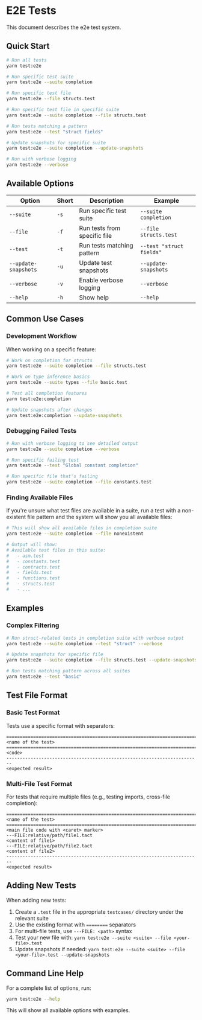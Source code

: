 # E2E Tests

This document describes the e2e test system.

## Quick Start

```bash
# Run all tests
yarn test:e2e

# Run specific test suite
yarn test:e2e --suite completion

# Run specific test file
yarn test:e2e --file structs.test

# Run specific test file in specific suite
yarn test:e2e --suite completion --file structs.test

# Run tests matching a pattern
yarn test:e2e --test "struct fields"

# Update snapshots for specific suite
yarn test:e2e --suite completion --update-snapshots

# Run with verbose logging
yarn test:e2e --verbose
```

## Available Options

| Option               | Short | Description                  | Example                  |
| -------------------- | ----- | ---------------------------- | ------------------------ |
| `--suite`            | `-s`  | Run specific test suite      | `--suite completion`     |
| `--file`             | `-f`  | Run tests from specific file | `--file structs.test`    |
| `--test`             | `-t`  | Run tests matching pattern   | `--test "struct fields"` |
| `--update-snapshots` | `-u`  | Update test snapshots        | `--update-snapshots`     |
| `--verbose`          | `-v`  | Enable verbose logging       | `--verbose`              |
| `--help`             | `-h`  | Show help                    | `--help`                 |

## Common Use Cases

### Development Workflow

When working on a specific feature:

```bash
# Work on completion for structs
yarn test:e2e --suite completion --file structs.test

# Work on type inference basics
yarn test:e2e --suite types --file basic.test

# Test all completion features
yarn test:e2e:completion

# Update snapshots after changes
yarn test:e2e:completion --update-snapshots
```

### Debugging Failed Tests

```bash
# Run with verbose logging to see detailed output
yarn test:e2e --suite completion --verbose

# Run specific failing test
yarn test:e2e --test "Global constant completion"

# Run specific file that's failing
yarn test:e2e --suite completion --file constants.test
```

### Finding Available Files

If you're unsure what test files are available in a suite, run a test with a non-existent file pattern and the system
will show you all available files:

```bash
# This will show all available files in completion suite
yarn test:e2e --suite completion --file nonexistent

# Output will show:
# Available test files in this suite:
#   - asm.test
#   - constants.test
#   - contracts.test
#   - fields.test
#   - functions.test
#   - structs.test
#   - ...
```

## Examples

### Complex Filtering

```bash
# Run struct-related tests in completion suite with verbose output
yarn test:e2e --suite completion --test "struct" --verbose

# Update snapshots for specific file
yarn test:e2e --suite completion --file structs.test --update-snapshots

# Run tests matching pattern across all suites
yarn test:e2e --test "basic"
```

## Test File Format

### Basic Test Format

Tests use a specific format with separators:

```
========================================================================
<name of the test>
========================================================================
<code>
------------------------------------------------------------------------
<expected result>
```

### Multi-File Test Format

For tests that require multiple files (e.g., testing imports, cross-file completion):

```
========================================================================
<name of the test>
========================================================================
<main file code with <caret> marker>
---FILE:relative/path/file1.tact
<content of file1>
---FILE:relative/path/file2.tact
<content of file2>
------------------------------------------------------------------------
<expected result>
```

## Adding New Tests

When adding new tests:

1. Create a `.test` file in the appropriate `testcases/` directory under the relevant suite
2. Use the existing format with `========` separators
3. For multi-file tests, use `---FILE: <path>` syntax
4. Test your new file with: `yarn test:e2e --suite <suite> --file <your-file>.test`
5. Update snapshots if needed: `yarn test:e2e --suite <suite> --file <your-file>.test --update-snapshots`

## Command Line Help

For a complete list of options, run:

```bash
yarn test:e2e --help
```

This will show all available options with examples.
